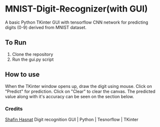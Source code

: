 
# MNIST-Digit-Recognizer(with GUI)

A basic Python TKinter GUI with tensorflow CNN network for predicting digits (0-9) derived from MNIST dataset.

## To Run

1. Clone the repository
2. Run the gui.py script

## How to use
When the TKinter window opens up, draw the digit using mouse. Click on "Predict" for prediction. Click on "Clear" to clear the canvas. 
The predicted value along with it's accuracy can be seen on the section below.

### Credits
[Shafin Hasnat](https://www.youtube.com/channel/UChftukrcJr_u50_KBN5o-aQ)
Digit recognition GUI | Python | Tesnorflow | TKinter 